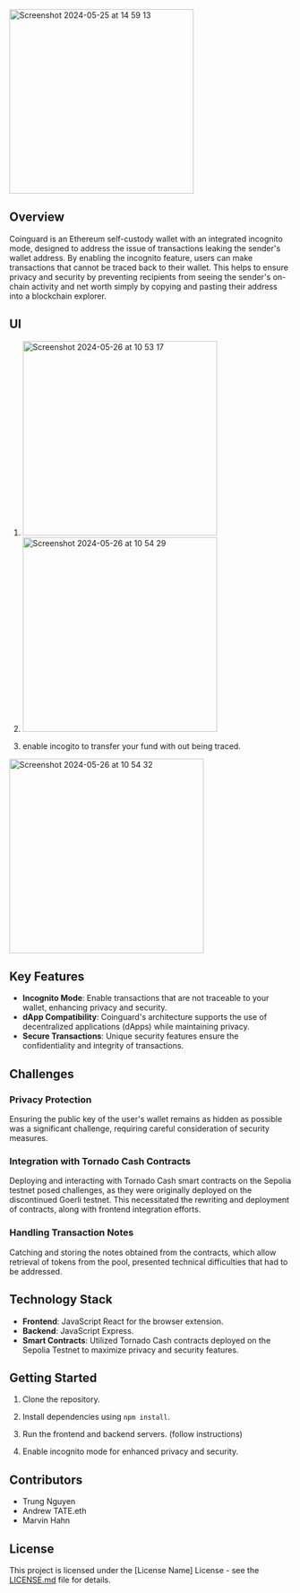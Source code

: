 
<img width="329" alt="Screenshot 2024-05-25 at 14 59 13" src="https://github.com/TrungNguyen1409/ethberlin24_coinguard/assets/96893597/9ffda16b-9db1-4a6f-9d8a-ee9e92583998">
 

## Overview

Coinguard is an Ethereum self-custody wallet with an integrated incognito mode, designed to address the issue of transactions leaking the sender's wallet address. By enabling the incognito feature, users can make transactions that cannot be traced back to their wallet. This helps to ensure privacy and security by preventing recipients from seeing the sender's on-chain activity and net worth simply by copying and pasting their address into a blockchain explorer.

## UI
1. <img width="347" alt="Screenshot 2024-05-26 at 10 53 17" src="https://github.com/TrungNguyen1409/ethberlin24_coinguard/assets/96893597/ffa2c649-c3a2-4c1c-8e4c-3e9c99e5f0f9">
2. <img width="347" alt="Screenshot 2024-05-26 at 10 54 29" src="https://github.com/TrungNguyen1409/ethberlin24_coinguard/assets/96893597/7db9c4ab-5933-4b47-8df8-75ae28519d37">

3. enable incogito to transfer your fund with out being traced.

<img width="347" alt="Screenshot 2024-05-26 at 10 54 32" src="https://github.com/TrungNguyen1409/ethberlin24_coinguard/assets/96893597/e6f30857-59a9-4350-ba32-1f4d82fbfa0b">


## Key Features

- **Incognito Mode**: Enable transactions that are not traceable to your wallet, enhancing privacy and security.
- **dApp Compatibility**: Coinguard's architecture supports the use of decentralized applications (dApps) while maintaining privacy.
- **Secure Transactions**: Unique security features ensure the confidentiality and integrity of transactions.

## Challenges

### Privacy Protection
Ensuring the public key of the user's wallet remains as hidden as possible was a significant challenge, requiring careful consideration of security measures.

### Integration with Tornado Cash Contracts
Deploying and interacting with Tornado Cash smart contracts on the Sepolia testnet posed challenges, as they were originally deployed on the discontinued Goerli testnet. This necessitated the rewriting and deployment of contracts, along with frontend integration efforts.

### Handling Transaction Notes
Catching and storing the notes obtained from the contracts, which allow retrieval of tokens from the pool, presented technical difficulties that had to be addressed.

## Technology Stack

- **Frontend**: JavaScript React for the browser extension.
- **Backend**: JavaScript Express.
- **Smart Contracts**: Utilized Tornado Cash contracts deployed on the Sepolia Testnet to maximize privacy and security features.

## Getting Started

1. Clone the repository.
2. Install dependencies using `npm install`.
3. Run the frontend and backend servers. (follow instructions)

4. Enable incognito mode for enhanced privacy and security.

## Contributors

- Trung Nguyen
- Andrew TATE.eth
- Marvin Hahn

## License

This project is licensed under the [License Name] License - see the [LICENSE.md](LICENSE.md) file for details.
